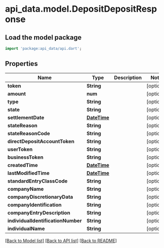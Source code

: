 # api_data.model.DepositDepositResponse

## Load the model package
```dart
import 'package:api_data/api.dart';
```

## Properties
Name | Type | Description | Notes
------------ | ------------- | ------------- | -------------
**token** | **String** |  | [optional] 
**amount** | **num** |  | [optional] 
**type** | **String** |  | [optional] 
**state** | **String** |  | [optional] 
**settlementDate** | [**DateTime**](DateTime.md) |  | [optional] 
**stateReason** | **String** |  | [optional] 
**stateReasonCode** | **String** |  | [optional] 
**directDepositAccountToken** | **String** |  | [optional] 
**userToken** | **String** |  | [optional] 
**businessToken** | **String** |  | [optional] 
**createdTime** | [**DateTime**](DateTime.md) |  | [optional] 
**lastModifiedTime** | [**DateTime**](DateTime.md) |  | [optional] 
**standardEntryClassCode** | **String** |  | [optional] 
**companyName** | **String** |  | [optional] 
**companyDiscretionaryData** | **String** |  | [optional] 
**companyIdentification** | **String** |  | [optional] 
**companyEntryDescription** | **String** |  | [optional] 
**individualIdentificationNumber** | **String** |  | [optional] 
**individualName** | **String** |  | [optional] 

[[Back to Model list]](../README.md#documentation-for-models) [[Back to API list]](../README.md#documentation-for-api-endpoints) [[Back to README]](../README.md)


